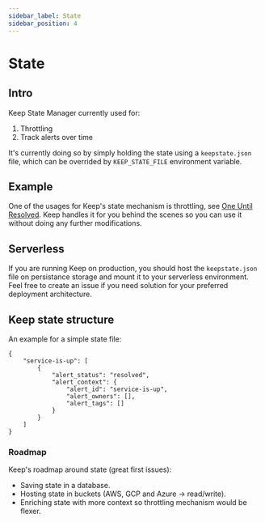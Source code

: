 ```yaml
---
sidebar_label: State
sidebar_position: 4
---
```


# State

## Intro
Keep State Manager currently used for:
1. Throttling
2. Track alerts over time

It's currently doing so by simply holding the state using a `keepstate.json` file, which can be overrided by `KEEP_STATE_FILE` environment variable.

## Example
One of the usages for Keep's state mechanism is throttling, see [One Until Resolved](docs/../throttles/one-until-resolved.md). Keep handles it for you behind the scenes so you can use it without doing any further modifications.

## Serverless
If you are running Keep on production, you should host the `keepstate.json` file on persistance storage and mount it to your serverless environment. Feel free to create an issue if you need solution for your preferred deployment architecture.

## Keep state structure
An example for a simple state file:
```
{
    "service-is-up": [
        {
            "alert_status": "resolved",
            "alert_context": {
                "alert_id": "service-is-up",
                "alert_owners": [],
                "alert_tags": []
            }
        }
    ]
}
```

### Roadmap

Keep's roadmap around state (great first issues):
- Saving state in a database.
- Hosting state in buckets (AWS, GCP and Azure -> read/write).
- Enriching state with more context so throttling mechanism would be flexer.
